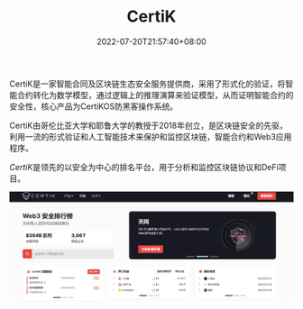﻿---
weight: 
title: "CertiK"
description: "CertiK是一家智能合同及区块链生态安全服务提供商，采用了形式化的验证，将智能合约转化为数学模型，通过逻辑上的推理演算来验证模型，从而证明智能合约的安全性，核心产品为Certi..."
date: 2022-07-20T21:57:40+08:00
lastmod: 2022-07-20T16:45:40+08:00
draft: false
authors: ["MineW"]
featuredImage: "certik.jpg"
link: "https://www.certik.com/"
tags: ["安全机构","CertiK"]
categories: ["navigation"]
navigation: ["安全机构"]
lightgallery: true
toc: true
pinned: false
recommend: false
recommend1: false
---
CertiK是一家智能合同及区块链生态安全服务提供商，采用了形式化的验证，将智能合约转化为数学模型，通过逻辑上的推理演算来验证模型，从而证明智能合约的安全性，核心产品为CertiKOS防黑客操作系统。

CertiK由哥伦比亚大学和耶鲁大学的教授于2018年创立，是区块链安全的先驱，利用一流的形式验证和人工智能技术来保护和监控区块链，智能合约和Web3应用程序。

*‎CertiK‎*‎是领先的以安全为中心的排名平台，用于分析和监控区块链协议和DeFi项目。‎

![image-20220720115042618](image-20220720115042618.png)